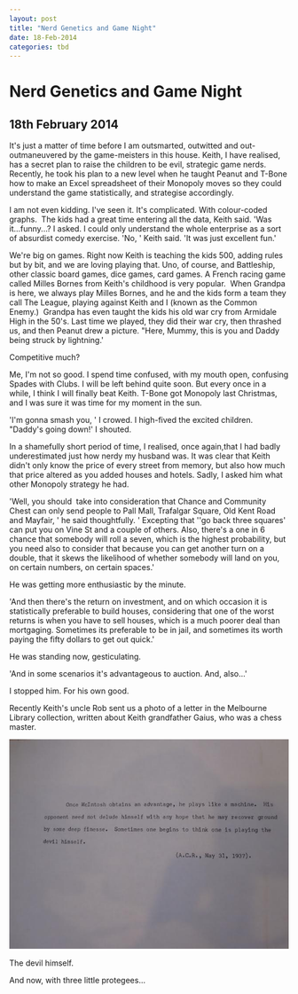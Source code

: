 ```yaml
---
layout: post
title: "Nerd Genetics and Game Night"
date: 18-Feb-2014
categories: tbd
---
```


# Nerd Genetics and Game Night

## 18th February 2014

It's just a matter of time before I am outsmarted,   outwitted and out-outmaneuvered by the game-meisters in this house. Keith,   I have realised, has a secret plan to raise the children to be evil, strategic game nerds. Recently, he took his plan to a new level when he taught Peanut and T-Bone how to make an Excel spreadsheet of their Monopoly moves so they could understand the game statistically, and strategise accordingly.

I am not even kidding. I've seen it. It's complicated. With colour-coded graphs.  The kids had a great time entering all the data, Keith said. 'Was it...funny...? I asked. I could only understand the whole enterprise as a sort of absurdist comedy exercise. 'No, ' Keith said. 'It was just excellent fun.'

We're big on games. Right now Keith is teaching the kids 500, adding rules but by bit, and we are loving playing that. Uno, of course, and Battleship, other classic board games, dice games, card games. A French racing game called Milles Bornes from Keith's childhood is very popular.  When Grandpa is here, we always play Milles Bornes, and he and the kids form a team they call The League, playing against Keith and I (known as the Common Enemy.)  Grandpa has even taught the kids his old war cry from Armidale High in the 50's. Last time we played, they did their war cry, then thrashed us, and then Peanut drew a picture. "Here, Mummy, this is you and Daddy being struck by lightning.'

Competitive much?

Me, I'm not so good. I spend time confused, with my mouth open, confusing Spades with Clubs. I will be left behind quite soon. But every once in a while, I think I will finally beat Keith. T-Bone got Monopoly last Christmas, and I was sure it was time for my moment in the sun.

'I'm gonna smash you, ' I crowed. I high-fived the excited children. "Daddy's going down!' I shouted.

In a shamefully short period of time, I realised, once again,that I had badly underestimated just how nerdy my husband was. It was clear that Keith didn't only know the price of every street from memory, but also how much that price altered as you added houses and hotels. Sadly, I asked him what other Monopoly strategy he had.

'Well, you should  take into consideration that Chance and Community Chest can only send people to Pall Mall, Trafalgar Square, Old Kent Road and Mayfair, ' he said thoughtfully. ' Excepting that ''go back three squares' can put you on Vine St and a couple of others. Also, there's a one in 6 chance that somebody will roll a seven, which is the highest probability, but you need also to consider that because you can get another turn on a double, that it skews the likelihood of whether somebody will land on you, on certain numbers, on certain spaces.'

He was getting more enthusiastic by the minute.

'And then there's the return on investment, and on which occasion it is statistically preferable to build houses, considering that one of the worst returns is when you have to sell houses, which is a much poorer deal than mortgaging. Sometimes its preferable to be in jail, and sometimes its worth paying the fifty dollars to get out quick.'

He was standing now, gesticulating.

'And in some scenarios it's advantageous to auction. And, also...'

I stopped him. For his own good.

Recently Keith's uncle Rob sent us a photo of a letter in the Melbourne Library collection, written about Keith grandfather Gaius, who was a chess master.

<img class="photo-horiz" src="/images/2014/01/unnamed-2.jpg" />

The devil himself.

And now, with three little protegees...
